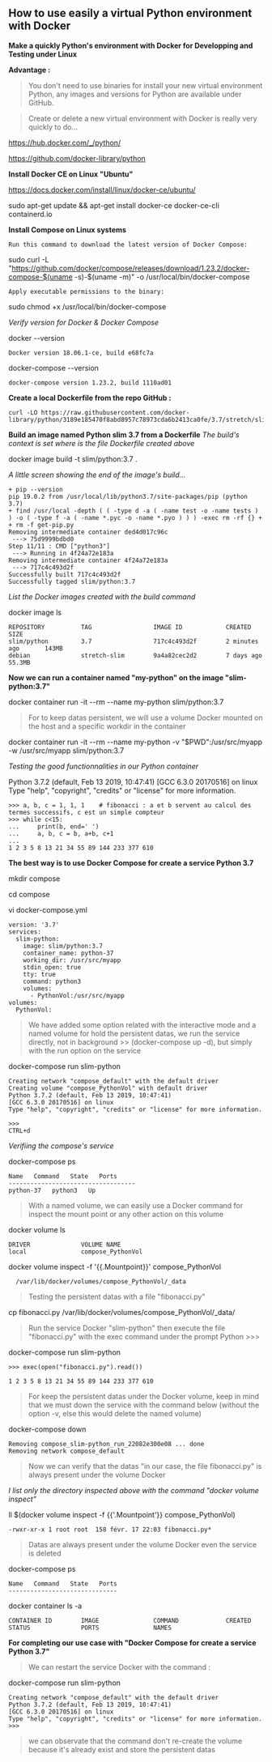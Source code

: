 ## How to use easily a virtual Python environment with Docker

**Make a quickly Python's environment with Docker for Developping and Testing under Linux**

**Advantage :**

> You don't need to use binaries for install your new virtual environment Python, any images and versions for Python are available under GitHub.  

> Create or delete a new virtual environment with Docker is really very quickly to do...

https://hub.docker.com/_/python/

https://github.com/docker-library/python

**Install Docker CE on Linux "Ubuntu"**

https://docs.docker.com/install/linux/docker-ce/ubuntu/

sudo apt-get update && apt-get install docker-ce docker-ce-cli containerd.io

**Install Compose on Linux systems**

    Run this command to download the latest version of Docker Compose:

sudo curl -L "https://github.com/docker/compose/releases/download/1.23.2/docker-compose-$(uname -s)-$(uname -m)" -o /usr/local/bin/docker-compose

    Apply executable permissions to the binary:

sudo chmod +x /usr/local/bin/docker-compose


*Verify version for Docker & Docker Compose*

docker --version

    Docker version 18.06.1-ce, build e68fc7a

 docker-compose --version

    docker-compose version 1.23.2, build 1110ad01

**Create a local Dockerfile from the repo GitHub :**

    curl -LO https://raw.githubusercontent.com/docker-library/python/3189e185470f8abd8957c78973cda6b2413ca0fe/3.7/stretch/slim/Dockerfile

**Build an image named Python slim 3.7 from a Dockerfile**
*The build's context is set where is the file Dockerfile created above*

docker image build -t slim/python:3.7 .

*A little screen showing the end of the image's build...*

    + pip --version
    pip 19.0.2 from /usr/local/lib/python3.7/site-packages/pip (python 3.7)
    + find /usr/local -depth ( ( -type d -a ( -name test -o -name tests ) ) -o ( -type f -a ( -name *.pyc -o -name *.pyo ) ) ) -exec rm -rf {} +
    + rm -f get-pip.py
    Removing intermediate container ded4d017c96c
     ---> 75d9999bdbd0
    Step 11/11 : CMD ["python3"]
     ---> Running in 4f24a72e183a
    Removing intermediate container 4f24a72e183a
     ---> 717c4c493d2f
    Successfully built 717c4c493d2f
    Successfully tagged slim/python:3.7

*List the Docker images created with the build command*

 docker image ls

    REPOSITORY          TAG                 IMAGE ID            CREATED             SIZE
    slim/python         3.7                 717c4c493d2f        2 minutes ago       143MB
    debian              stretch-slim        9a4a82cec2d2        7 days ago          55.3MB

**Now we can run a container named "my-python" on the image "slim-python:3.7"**

docker container run -it --rm --name my-python slim/python:3.7

> For to keep datas persistent, we will use a volume Docker mounted on the host and a specific workdir in the container

docker container run -it --rm --name my-python -v "$PWD":/usr/src/myapp -w /usr/src/myapp slim/python:3.7

*Testing the good functionnalities in our Python container*

Python 3.7.2 (default, Feb 13 2019, 10:47:41)
[GCC 6.3.0 20170516] on linux
Type "help", "copyright", "credits" or "license" for more information.

    >>> a, b, c = 1, 1, 1    # fibonacci : a et b servent au calcul des termes successifs, c est un simple compteur
    >>> while c<15:
    ...     print(b, end=' ')
    ...     a, b, c = b, a+b, c+1
    ...
    1 2 3 5 8 13 21 34 55 89 144 233 377 610

**The best way is to use Docker Compose for create a service Python 3.7**

mkdir compose

cd compose

vi docker-compose.yml

    version: '3.7'
    services:
      slim-python:
        image: slim/python:3.7
        container_name: python-37
        working_dir: /usr/src/myapp
        stdin_open: true
        tty: true
        command: python3
        volumes:
          - PythonVol:/usr/src/myapp
    volumes:
      PythonVol:

> We have added some option related with the interactive mode and a named volume for hold the persistent datas, we run the service directly, not in background >> (docker-compose up -d), but simply with the run option on the service

docker-compose run slim-python

    Creating network "compose_default" with the default driver
    Creating volume "compose_PythonVol" with default driver
    Python 3.7.2 (default, Feb 13 2019, 10:47:41)
    [GCC 6.3.0 20170516] on linux
    Type "help", "copyright", "credits" or "license" for more information.

    >>>
    CTRL+d

*Verifiing the compose's service*

docker-compose ps

    Name   Command   State   Ports
    -----------------------------------
    python-37   python3   Up    

> With a named volume, we can easily use a Docker command for inspect the mount point or any other action on this volume

docker volume ls

    DRIVER              VOLUME NAME
    local               compose_PythonVol

docker volume inspect -f '{{.Mountpoint}}' compose_PythonVol

      /var/lib/docker/volumes/compose_PythonVol/_data

> Testing the persistent datas with a file "fibonacci.py"

cp fibonacci.py /var/lib/docker/volumes/compose_PythonVol/_data/

> Run the service Docker "slim-python" then execute the file "fibonacci.py" with the exec command under the prompt Python >>>

docker-compose run slim-python

    >>> exec(open("fibonacci.py").read())

    1 2 3 5 8 13 21 34 55 89 144 233 377 610

> For keep the persistent datas under the Docker volume, keep in mind that we must down the service with the command below (without the option -v, else this would delete the named volume)

docker-compose down

    Removing compose_slim-python_run_22082e300e08 ... done
    Removing network compose_default

> Now we can verify that the datas "in our case, the file fibonacci.py" is always present under the volume Docker

*I list only the directory inspected above with the command "docker volume inspect"*

ll $(docker volume inspect -f {{'.Mountpoint'}} compose_PythonVol)

    -rwxr-xr-x 1 root root  158 févr. 17 22:03 fibonacci.py*

> Datas are always present under the volume Docker even the service is deleted

docker-compose ps

    Name   Command   State   Ports
    ------------------------------

docker container ls -a

    CONTAINER ID        IMAGE               COMMAND             CREATED             STATUS              PORTS               NAMES

**For completing our use case with "Docker Compose for create a service Python 3.7"**

> We can restart the service Docker with the command :

docker-compose run slim-python

    Creating network "compose_default" with the default driver
    Python 3.7.2 (default, Feb 13 2019, 10:47:41)
    [GCC 6.3.0 20170516] on linux
    Type "help", "copyright", "credits" or "license" for more information.
    >>>

> we can observate that the command don't re-create the volume because it's already exist and store the persistent datas
